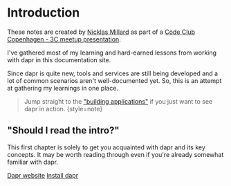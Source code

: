 # Introduction 

These notes are created by [Nicklas Millard](https://www.linkedin.com/in/nicklasmillard/) as part of a [Code Club Copenhagen - 3C meetup 
presentation](https://www.meetup.com/code-club-copenhagen/).

I've gathered most of my learning and hard-earned lessons from working with dapr in this documentation site.

Since dapr is quite new, tools and services are still being developed and a lot of common scenarios aren't well-documented
yet. So, this is an attempt at gathering my learnings in one place.

> Jump straight to the ["building applications"](Building-applications.md) if you just want to see dapr in action.
{style=note}

## "Should I read the intro?"
This first chapter is solely to get you acquainted with dapr and its key concepts. It may be worth reading through even if you're 
already somewhat familiar with dapr. 


<seealso style="links">
    <category ref="external">
        <a href="https://dapr.io/">Dapr website</a>
        <a href="https://docs.dapr.io/getting-started/install-dapr-cli">Install dapr</a>
    </category>
</seealso>
